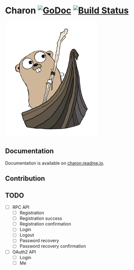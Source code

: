 Charon [![GoDoc](https://godoc.org/github.com/piotrkowalczuk/charon?status.svg)](http://godoc.org/github.com/piotrkowalczuk/charon)&nbsp;[![Build Status](https://travis-ci.org/piotrkowalczuk/charon.svg)](https://travis-ci.org/piotrkowalczuk/charon)
=============

<img src="/charond/data/logo/charon.png?raw=true" width="300">

## Documentation
Documentation is available on [charon.readme.io](http://charon.readme.io).

## Contribution

## TODO
- [ ] RPC API
	- [ ] Registration
	- [ ] Registration success
	- [ ] Registration confirmation
	- [ ] Login
	- [ ] Logout
	- [ ] Password recovery
	- [ ] Password recovery confirmation
- [ ] OAuth2 API
	- [ ] Login
	- [ ] Me
